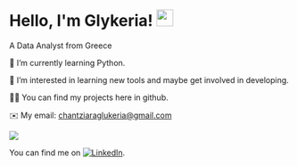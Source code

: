 # Hello, I'm Glykeria! <img src="https://raw.githubusercontent.com/MartinHeinz/MartinHeinz/master/wave.gif" width="30px">


A Data Analyst from Greece

🌱 I’m currently learning Python.

👀 I’m interested in learning new tools and maybe get involved in developing.

👩‍💻	You can find my projects here in github.

✉️ My email: chantziaraglukeria@gmail.com


<a href="https://github.com/GlykeriaCh">
  <img align="center" src="https://github-readme-stats.anuraghazra1.vercel.app/api/top-langs/?username=GlykeriaCh&layout=compact&theme=radical" />
</a>


<!-- Actual text -->

You can find me on [![LinkedIn][3.2]][3].

<!-- Icons -->

[3.2]: https://raw.githubusercontent.com/MartinHeinz/MartinHeinz/master/linkedin-3-16.png (LinkedIn icon without padding)

<!-- Links to your social media accounts -->
[3]: https://www.linkedin.com/in/glukeria-chantziara/
